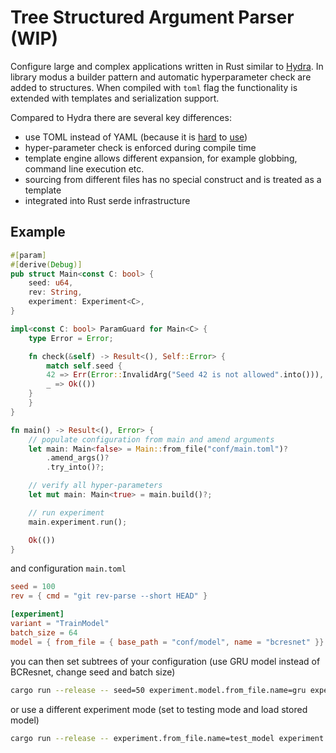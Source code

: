 # Tree Structured Argument Parser (WIP)

Configure large and complex applications written in Rust similar to [Hydra](https://hydra.cc/). In library modus a builder pattern and automatic hyperparameter check are added to structures. When compiled with `toml` flag the functionality is extended with templates and serialization support.

Compared to Hydra there are several key differences:

 - use TOML instead of YAML (because it is [hard](https://noyaml.com/) to [use](https://www.arp242.net/yaml-config.html))
 - hyper-parameter check is enforced during compile time
 - template engine allows different expansion, for example globbing, command line execution etc. 
 - sourcing from different files has no special construct and is treated as a template
 - integrated into Rust serde infrastructure 

## Example

```rust
#[param]
#[derive(Debug)]
pub struct Main<const C: bool> {
    seed: u64,
    rev: String,
    experiment: Experiment<C>,
}

impl<const C: bool> ParamGuard for Main<C> {
    type Error = Error;

    fn check(&self) -> Result<(), Self::Error> {
    	match self.seed {
	    42 => Err(Error::InvalidArg("Seed 42 is not allowed".into())),
	    _ => Ok(())
	}
    }
}

fn main() -> Result<(), Error> {
    // populate configuration from main and amend arguments
    let main: Main<false> = Main::from_file("conf/main.toml")?
        .amend_args()?
        .try_into()?;

    // verify all hyper-parameters
    let mut main: Main<true> = main.build()?;

    // run experiment
    main.experiment.run();

    Ok(())
}

```

and configuration `main.toml`

```toml
seed = 100
rev = { cmd = "git rev-parse --short HEAD" }

[experiment]
variant = "TrainModel"
batch_size = 64
model = { from_file = { base_path = "conf/model", name = "bcresnet" }}

```
you can then set subtrees of your configuration (use GRU model instead of BCResnet, change seed and batch size)

```bash
cargo run --release -- seed=50 experiment.model.from_file.name=gru experiment.batch_size=32
```
or use a different experiment mode (set to testing mode and load stored model)
```bash
cargo run --release -- experiment.from_file.name=test_model experiment.model.from_file.name=stored experiment.model.path=pretrained.pt
```
